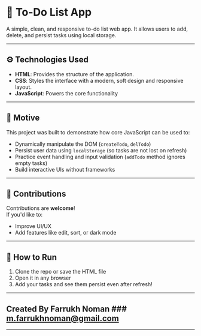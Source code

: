 # 📝 To-Do List App

A simple, clean, and responsive to-do list web app. It allows users to add, delete, and persist tasks using local storage.

---

## ⚙️ Technologies Used

- **HTML**: Provides the structure of the application.
- **CSS**: Styles the interface with a modern, soft design and responsive layout.
- **JavaScript**: Powers the core functionality 

---

## 🎯 Motive

This project was built to demonstrate how core JavaScript can be used to:
- Dynamically manipulate the DOM (`createTodo`, `delTodo`)
- Persist user data using `localStorage` (so tasks are not lost on refresh)
- Practice event handling and input validation (`addTodo` method ignores empty tasks)
- Build interactive UIs without frameworks

---

## 🤝 Contributions

Contributions are **welcome**!  
If you'd like to:
- Improve UI/UX
- Add features like edit, sort, or dark mode

---

## 🚀 How to Run

1. Clone the repo or save the HTML file
2. Open it in any browser
3. Add your tasks and see them persist even after refresh!

---

## Created By Farrukh Noman ### m.farrukhnoman@gmail.com
---
